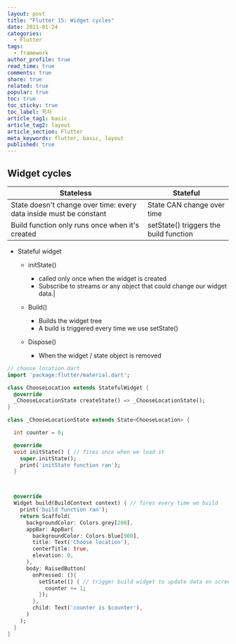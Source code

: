 ```yaml
---
layout: post
title: "Flutter 15: Widget cycles"
date: 2021-01-24
categories:
  - Flutter
tags:
  - framework
author_profile: true
read_time: true
comments: true
share: true
related: true
popular: true
toc: true
toc_sticky: true
toc_label: 목차
article_tag1: basic
article_tag2: layout
article_section: Flutter
meta_keywords: flutter, basic, layout
published: true
---
```


## Widget cycles

Stateless|Stateful|
---|---|
State doesn't change over time: every data inside must be constant | State CAN change over time|
Build function only runs once when it's created| setState() triggers the build function |

- Stateful widget

  - initState()
    - called only once when the widget is created
    - Subscribe to streams or any object that could change our widget data.|

  - Build()
    - Builds the widget tree
    - A build is triggered every time we use setState()

  - Dispose()
    - When the widget / state object is removed

``` dart
// choose_location.dart
import 'package:flutter/material.dart';

class ChooseLocation extends StatefulWidget {
  @override
  _ChooseLocationState createState() => _ChooseLocationState();
}

class _ChooseLocationState extends State<ChooseLocation> {

  int counter = 0;

  @override
  void initState() { // fires once when we load it
    super.initState();
    print('initState function ran');
  }



  @override
  Widget build(BuildContext context) { // fires every time we build
    print('build function ran');
    return Scaffold(
      backgroundColor: Colors.grey[200],
      appBar: AppBar(
        backgroundColor: Colors.blue[900],
        title: Text('Choose location'),
        centerTitle: true,
        elevation: 0,
      ),
      body: RaisedButton(
        onPressed: (){
          setState(() { // trigger build widget to update data on screen
            counter += 1;
          });
        },
        child: Text('counter is $counter'),
      )
    );
  }
}
```
